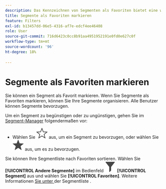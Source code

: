 ```yaml
---
description: Das Kennzeichnen von Segmenten als Favoriten bietet eine weitere Möglichkeit, diese für eine einfache Verwendung zu organisieren.
title: Segmente als Favoriten markieren
feature: Filters
exl-id: b13457dd-06e5-4316-af7e-edcf4ee46408
role: User
source-git-commit: 716d6423c0cc8b91aa4951952191e0fd0e627c0f
workflow-type: tm+mt
source-wordcount: '96'
ht-degree: 18%

---
```


# Segmente als Favoriten markieren

Sie können ein Segment als Favorit markieren. Wenn Sie Segmente als Favoriten markieren, können Sie Ihre Segmente organisieren. Alle Benutzer können Segmente bevorzugen.

Um ein Segment zu begünstigen oder zu ungünstigen, gehen Sie im [Segment-Manager](/help/components/filters/manage-filters.md) folgendermaßen vor:

* Wählen Sie ![StarOutline](/help/assets/icons/StarOutline.svg) aus, um ein Segment zu bevorzugen, oder wählen Sie ![Star](/help/assets/icons/Star.svg) aus, um es zu bevorzugen.

Sie können Ihre Segmentliste nach Favoriten sortieren. Wählen Sie **[!UICONTROL Andere Segmente]** im Bedienfeld ![Segment](/help/assets/icons/Filter.svg) **[!UICONTROL Segment]** aus und wählen Sie **[!UICONTROL Favoriten]**. Weitere Informationen [ Sie unter ](/help/components/filters/filters-filter.md) der Segmentliste .
